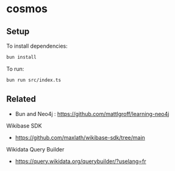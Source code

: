 # cosmos

## Setup
To install dependencies:

```bash
bun install
```

To run:

```bash
bun run src/index.ts
```

## Related
- Bun and Neo4j : https://github.com/mattlgroff/learning-neo4j

Wikibase SDK
- https://github.com/maxlath/wikibase-sdk/tree/main

Wikidata Query Builder
- https://query.wikidata.org/querybuilder/?uselang=fr
